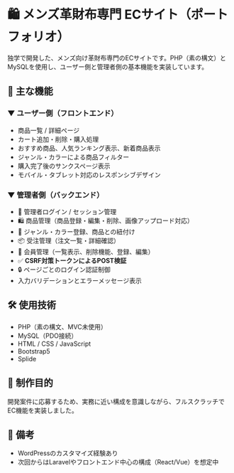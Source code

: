 # 🛍 メンズ革財布専門 ECサイト（ポートフォリオ）

独学で開発した、メンズ向け革財布専門のECサイトです。PHP（素の構文）とMySQLを使用し、ユーザー側と管理者側の基本機能を実装しています。

## 🔧 主な機能

### ▼ ユーザー側（フロントエンド）

- 商品一覧 / 詳細ページ
- カート追加・削除・購入処理
- おすすめ商品、人気ランキング表示、新着商品表示
- ジャンル・カラーによる商品フィルター
- 購入完了後のサンクスページ表示
- モバイル・タブレット対応のレスポンシブデザイン

### ▼ 管理者側（バックエンド）

- 🔑 管理者ログイン / セッション管理
- 🛍 商品管理（商品登録・編集・削除、画像アップロード対応）
- 🎨 ジャンル・カラー登録、商品との紐付け
- 📦 受注管理（注文一覧・詳細確認）
- 👤 会員管理（一覧表示、削除機能、登録、編集）
- ✅ **CSRF対策トークンによるPOST検証**
- 🔒 ページごとのログイン認証制御
- 入力バリデーションとエラーメッセージ表示

## 🛠 使用技術

- PHP（素の構文、MVC未使用）
- MySQL（PDO接続）
- HTML / CSS / JavaScript
- Bootstrap5
- Splide

## 🎯 制作目的

開発案件に応募するため、実務に近い構成を意識しながら、フルスクラッチでEC機能を実装しました。

## 📎 備考

- WordPressのカスタマイズ経験あり
- 次回からはLaravelやフロントエンド中心の構成（React/Vue）を想定中
